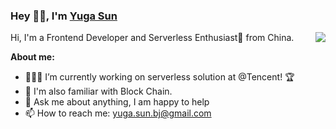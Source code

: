 ### Hey 👋🏽, I'm [Yuga Sun](https://yugasun.com)

<img align="right" src="https://github-readme-stats.vercel.app/api?username=yugasun&show_icons=true&hide_border=true&theme=vue-dark" />

Hi, I'm a Frontend Developer and Serverless Enthusiast🚀 from China.

**About me:**

- 👨🏽‍💻 I’m currently working on serverless solution at @Tencent! 🏆
- 🌱 I'm also familiar with Block Chain.
- 💬 Ask me about anything, I am happy to help
- 📫 How to reach me: yuga.sun.bj@gmail.com
